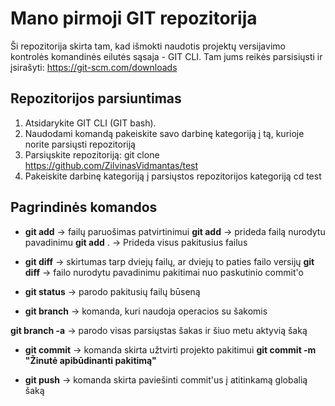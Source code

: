 # Mano pirmoji GIT repozitorija
Ši repozitorija skirta tam, kad išmokti naudotis projektų versijavimo kontrolės komandinės eilutės sąsaja - GIT CLI. Tam jums reikės parsisiųsti ir įsirašyti: https://git-scm.com/downloads

## Repozitorijos parsiuntimas
1. Atsidarykite GIT CLI (GIT bash).
2. Naudodami komandą pakeiskite savo darbinę kategoriją į tą, kurioje norite parsiųsti repozitoriją
3. Parsiųskite repozitoriją: git clone https://github.com/ZilvinasVidmantas/test
4. Pakeiskite darbinę kategoriją į parsiųstos repozitorijos kategoriją cd test

## Pagrindinės komandos
 * **git add** -> failų paruošimas patvirtinimui 
     **git add** -> prideda failą nurodytu pavadinimu 
     **git add** . -> Prideda visus pakitusius failus

* **git diff** -> skirtumas tarp dviejų failų, ar dviejų to paties failo versijų 
  **git diff** -> failo nurodytu pavadinimu pakitimai nuo paskutinio commit'o

* **git status** -> parodo pakitusių failų būseną

* **git branch** -> komanda, kuri naudoja operacios su šakomis 

**git branch -a** -> parodo visas parsiųstas šakas ir šiuo metu aktyvią šaką

* **git commit** -> komanda skirta užtvirti projekto pakitimui 
**git commit -m "Žinutė apibūdinanti pakitimą"**

* **git push** -> komanda skirta paviešinti commit'us į atitinkamą globalią šaką


